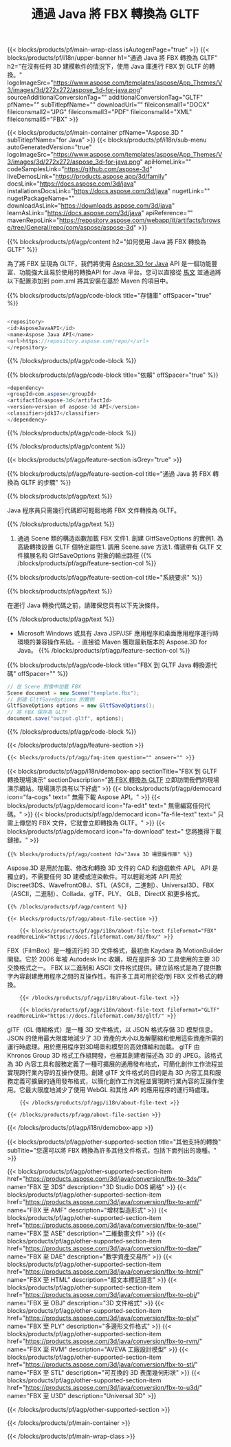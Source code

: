 ﻿---
title: 通過 Java 將 FBX 轉換為 GLTF 
weight: 790
url: /zh-hant/java/conversion/fbx-to-gltf/ 
description: FBX 格式到 GLTF 文件的示例 Java 轉換代碼。使用此示例代碼在任何基於 Web 或桌面 Java 的應用程序中將 FBX 轉換為 GLTF。
---
{{< blocks/products/pf/main-wrap-class isAutogenPage="true" >}}
{{< blocks/products/pf/i18n/upper-banner h1="通過 Java 將 FBX 轉換為 GLTF" h2="在沒有任何 3D 建模軟件的情況下，使用 Java 庫進行 FBX 到 GLTF 的轉換。" logoImageSrc="https://www.aspose.com/templates/aspose/App_Themes/V3/images/3d/272x272/aspose_3d-for-java.png" sourceAdditionalConversionTag="" additionalConversionTag="GLTF" pfName="" subTitlepfName="" downloadUrl="" fileiconsmall1="DOCX" fileiconsmall2="JPG" fileiconsmall3="PDF" fileiconsmall4="XML" fileiconsmall5="FBX" >}}

{{< blocks/products/pf/main-container pfName="Aspose.3D " subTitlepfName="for Java" >}}
{{< blocks/products/pf/i18n/sub-menu autoGeneratedVersion="true" logoImageSrc="https://www.aspose.com/templates/aspose/App_Themes/V3/images/3d/272x272/aspose_3d-for-java.png" apiHomeLink="" codeSamplesLink="https://github.com/aspose-3d" liveDemosLink="https://products.aspose.app/3d/family" docsLink="https://docs.aspose.com/3d/java" installationsDocsLink="https://docs.aspose.com/3d/java" nugetLink="" nugetPackageName="" downloadAsLink="https://downloads.aspose.com/3d/java" learnAsLink="https://docs.aspose.com/3d/java" apiReference="" mavenRepoLink="https://repository.aspose.com/webapp/#/artifacts/browse/tree/General/repo/com/aspose/aspose-3d" >}}

{{% blocks/products/pf/agp/content h2="如何使用 Java 將 FBX 轉換為 GLTF" %}}

 為了將 FBX 呈現為 GLTF，我們將使用
 [Aspose.3D for Java](https://products.aspose.com/3d/java) 
 API 是一個功能豐富、功能強大且易於使用的轉換API for Java 平台。您可以直接從
 [馬文](https://repository.aspose.com/webapp/#/artifacts/browse/tree/General/repo/com/aspose/aspose-3d) 
 並通過將以下配置添加到 pom.xml 將其安裝在基於 Maven 的項目中。

{{% blocks/products/pf/agp/code-block title="存儲庫" offSpacer="true" %}}

```cs

<repository>
<id>AsposeJavaAPI</id>
<name>Aspose Java API</name>
<url>https://repository.aspose.com/repo/</url>
</repository>


```

{{% /blocks/products/pf/agp/code-block %}}

{{% blocks/products/pf/agp/code-block title="依賴" offSpacer="true" %}}

```cs
<dependency>
<groupId>com.aspose</groupId>
<artifactId>aspose-3d</artifactId>
<version>version of aspose-3d API</version>
<classifier>jdk17</classifier>
</dependency>


```

{{% /blocks/products/pf/agp/code-block %}}

{{% /blocks/products/pf/agp/content %}}

{{< blocks/products/pf/agp/feature-section isGrey="true" >}}

{{% blocks/products/pf/agp/feature-section-col title="通過 Java 將 FBX 轉換為 GLTF 的步驟" %}}

{{% blocks/products/pf/agp/text %}}

 Java 程序員只需幾行代碼即可輕鬆地將 FBX 文件轉換為 GLTF。

{{% /blocks/products/pf/agp/text %}}

1. 通過 Scene 類的構造函數加載 FBX 文件1. 創建 GltfSaveOptions 的實例1. 為高級轉換設置 GLTF 個特定屬性1. 調用 Scene.save 方法1. 傳遞帶有 GLTF 文件擴展名和 GltfSaveOptions 對象的輸出路徑
{{% /blocks/products/pf/agp/feature-section-col %}}

{{% blocks/products/pf/agp/feature-section-col title="系統要求" %}}

{{% blocks/products/pf/agp/text %}}

 在運行 Java 轉換代碼之前，請確保您具有以下先決條件。

{{% /blocks/products/pf/agp/text %}}

- Microsoft Windows 或具有 Java JSP/JSF 應用程序和桌面應用程序運行時環境的兼容操作系統。- 直接從 Maven 獲取最新版本的 Aspose.3D for Java。
{{% /blocks/products/pf/agp/feature-section-col %}}

{{% blocks/products/pf/agp/code-block title="FBX 到 GLTF Java 轉換源代碼" offSpacer="" %}}

```cs
// 在 Scene 對像中加載 FBX 
Scene document = new Scene("template.fbx");
// 創建 GltfSaveOptions 的實例 
GltfSaveOptions options = new GltfSaveOptions();
// 將 FBX 保存為 GLTF 
document.save("output.gltf", options);   


```

{{% /blocks/products/pf/agp/code-block %}}

{{< /blocks/products/pf/agp/feature-section >}}

    {{< blocks/products/pf/agp/faq-item question="" answer="" >}}
 

<!-- aboutfile Starts -->

{{< blocks/products/pf/agp/i18n/demobox-app sectionTitle="FBX 到 GLTF 轉換現場演示" sectionDescription="[將 FBX 轉換為 GLTF](https://products.aspose.app/3d/conversion/fbx-to-gltf) 立即訪問我們的現場演示網站。現場演示具有以下好處" >}}
        {{< blocks/products/pf/agp/democard icon="fa-cogs" text=" 無需下載 Aspose API。" >}}
        {{< blocks/products/pf/agp/democard icon="fa-edit" text=" 無需編寫任何代碼。" >}}
        {{< blocks/products/pf/agp/democard icon="fa-file-text" text=" 只需上傳您的 FBX 文件，它就會立即轉換為 GLTF。" >}}
        {{< blocks/products/pf/agp/democard icon="fa-download" text=" 您將獲得下載鏈接。" >}}

    {{% blocks/products/pf/agp/content h2="Java 3D 場景操作庫" %}}

 Aspose.3D 是用於加載、修改和轉換 3D 文件的 CAD 和遊戲軟件 API。 API 是獨立的，不需要任何 3D 建模或渲染軟件。可以輕鬆地將 API 用於 Discreet3DS、WavefrontOBJ、STL（ASCII，二進制）、Universal3D、FBX（ASCII，二進制）、Collada、glTF、PLY、 GLB、DirectX 和更多格式。 



    {{% /blocks/products/pf/agp/content %}}

    {{< blocks/products/pf/agp/about-file-section >}}

        {{< blocks/products/pf/agp/i18n/about-file-text fileFormat="FBX" readMoreLink="https://docs.fileformat.com/3d/fbx/" >}}

FBX（FilmBox）是一種流行的 3D 文件格式，最初由 Kaydara 為 MotionBuilder 開發。它於 2006 年被 Autodesk Inc 收購，現在是許多 3D 工具使用的主要 3D 交換格式之一。 FBX 以二進制和 ASCII 文件格式提供。建立該格式是為了提供數字內容創建應用程序之間的互操作性。有許多工具可用於從/到 FBX 文件格式的轉換。


        {{< /blocks/products/pf/agp/i18n/about-file-text >}}

        {{< blocks/products/pf/agp/i18n/about-file-text fileFormat="GLTF" readMoreLink="https://docs.fileformat.com/3d/gltf/" >}}

glTF（GL 傳輸格式）是一種 3D 文件格式，以 JSON 格式存儲 3D 模型信息。 JSON 的使用最大限度地減少了 3D 資產的大小以及解壓縮和使用這些資產所需的運行時處理。用於應用程序對3D場景和模型的高效傳輸和加載。 glTF 由 Khronos Group 3D 格式工作組開發，也被其創建者描述為 3D 的 JPEG。該格式為 3D 內容工具和服務定義了一種可擴展的通用發布格式，可簡化創作工作流程並實現跨行業內容的互操作使用。創建 glTF 文件格式的目的是為 3D 內容工具和服務定義可擴展的通用發布格式，以簡化創作工作流程並實現跨行業內容的互操作使用。它最大限度地減少了使用 WebGL 和其他 API 的應用程序的運行時處理。


        {{< /blocks/products/pf/agp/i18n/about-file-text >}}

    {{< /blocks/products/pf/agp/about-file-section >}}

{{< /blocks/products/pf/agp/i18n/demobox-app >}}

<!-- aboutfile Ends -->

{{< blocks/products/pf/agp/other-supported-section title="其他支持的轉換" subTitle="您還可以將 FBX 轉換為許多其他文件格式，包括下面列出的幾種。" >}}

{{< blocks/products/pf/agp/other-supported-section-item href="https://products.aspose.com/3d/java/conversion/fbx-to-3ds/" name="FBX 至 3DS" description="3D Studio DOS 網格" >}}
{{< blocks/products/pf/agp/other-supported-section-item href="https://products.aspose.com/3d/java/conversion/fbx-to-amf/" name="FBX 至 AMF" description="增材製造形式" >}}
{{< blocks/products/pf/agp/other-supported-section-item href="https://products.aspose.com/3d/java/conversion/fbx-to-ase/" name="FBX 至 ASE" description="二維動畫文件" >}}
{{< blocks/products/pf/agp/other-supported-section-item href="https://products.aspose.com/3d/java/conversion/fbx-to-dae/" name="FBX 至 DAE" description="數字資產交易所" >}}
{{< blocks/products/pf/agp/other-supported-section-item href="https://products.aspose.com/3d/java/conversion/fbx-to-html/" name="FBX 至 HTML" description="超文本標記語言" >}}
{{< blocks/products/pf/agp/other-supported-section-item href="https://products.aspose.com/3d/java/conversion/fbx-to-obj/" name="FBX 至 OBJ" description="3D 文件格式" >}}
{{< blocks/products/pf/agp/other-supported-section-item href="https://products.aspose.com/3d/java/conversion/fbx-to-ply/" name="FBX 至 PLY" description="多邊形文件格式" >}}
{{< blocks/products/pf/agp/other-supported-section-item href="https://products.aspose.com/3d/java/conversion/fbx-to-rvm/" name="FBX 至 RVM" description="AVEVA 工廠設計模型" >}}
{{< blocks/products/pf/agp/other-supported-section-item href="https://products.aspose.com/3d/java/conversion/fbx-to-stl/" name="FBX 至 STL" description="可互換的 3D 表面幾何形狀" >}}
{{< blocks/products/pf/agp/other-supported-section-item href="https://products.aspose.com/3d/java/conversion/fbx-to-u3d/" name="FBX 至 U3D" description="Universal 3D" >}}

{{< /blocks/products/pf/agp/other-supported-section >}}

{{< /blocks/products/pf/main-container >}}
    
{{< /blocks/products/pf/main-wrap-class >}}